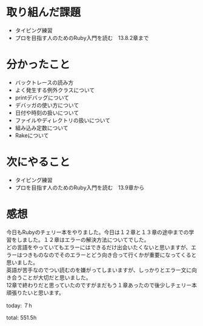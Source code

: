 #  取り組んだ課題
- タイピング練習
- プロを目指す人のためのRuby入門を読む　13.8.2章まで
  

# 分かったこと
- バックトレースの読み方
- よく発生する例外クラスについて
- printデバッグについて
- デバッガの使い方について
- 日付や時刻の扱いについて
- ファイルやディレクトリの扱いについて
- 組み込み定数について
- Rakeについて

# 次にやること
- タイピング練習
- プロを目指す人のためのRuby入門を読む　13.9章から

# 感想
今日もRubyのチェリー本をやりました。今日は１２章と１３章の途中までの学習をしました。１２章はエラーの解決方法についてでした。  
どの言語をやっていてもエラーにはできるだけ出会いたくないと思いますが、エラーはつきものなのでそのエラーとどう向き合って行くかが重要になってくると思いました。  
英語が苦手なのでつい読むのを嫌がってしまいますが、しっかりとエラー文に向き合うことが大切だと思いました。  
12章で終わりだと思っていたのですがまだもう１章あったので後少しチェリー本頑張りたいと思います。


today: ７h

total: 551.5h

